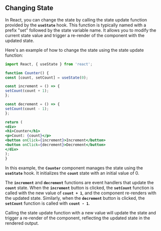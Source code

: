 

## **Changing State**

In React, you can change the state by calling the state update function provided by the **`useState`** hook. This function is typically named with a prefix "set" followed by the state variable name. It allows you to modify the current state value and trigger a re-render of the component with the updated state.

Here's an example of how to change the state using the state update function:

```jsx
import React, { useState } from 'react';

function Counter() {
const [count, setCount] = useState(0);

const increment = () => {
setCount(count + 1);
};

const decrement = () => {
setCount(count - 1);
};

return (
<div>
<h1>Counter</h1>
<p>Count: {count}</p>
<button onClick={increment}>Increment</button>
<button onClick={decrement}>Decrement</button>
</div>
);
}
```

In this example, the **`Counter`** component manages the state using the **`useState`** hook. It initializes the **`count`** state with an initial value of 0.

The **`increment`** and **`decrement`** functions are event handlers that update the **`count`** state. When the **`increment`** button is clicked, the **`setCount`** function is called with the new value of **`count + 1`**, and the component re-renders with the updated state. Similarly, when the **`decrement`** button is clicked, the **`setCount`** function is called with **`count - 1`**.

Calling the state update function with a new value will update the state and trigger a re-render of the component, reflecting the updated state in the rendered output.